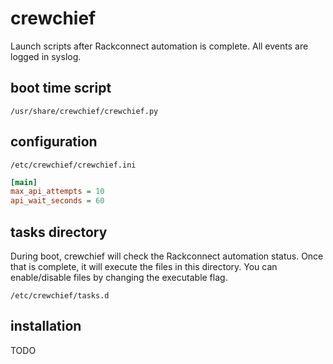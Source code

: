 # crewchief

Launch scripts after Rackconnect automation is complete.  All events are logged in syslog.

## boot time script

```
/usr/share/crewchief/crewchief.py
```

## configuration

```
/etc/crewchief/crewchief.ini
```
```ini
[main]
max_api_attempts = 10
api_wait_seconds = 60
```

## tasks directory

During boot, crewchief will check the Rackconnect automation status.  Once that is complete, it will execute the files in this directory.  You can enable/disable files by changing the executable flag.

```
/etc/crewchief/tasks.d
```

## installation

TODO